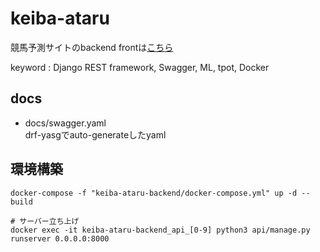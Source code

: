 # keiba-ataru
競馬予測サイトのbackend
frontは[こちら](https://github.com/shwan01/keiba-app-frontend)

keyword : Django REST framework, Swagger, ML, tpot, Docker
## docs
- docs/swagger.yaml  
    drf-yasgでauto-generateしたyaml
## 環境構築
```
docker-compose -f "keiba-ataru-backend/docker-compose.yml" up -d --build

# サーバー立ち上げ
docker exec -it keiba-ataru-backend_api_[0-9] python3 api/manage.py runserver 0.0.0.0:8000
```
